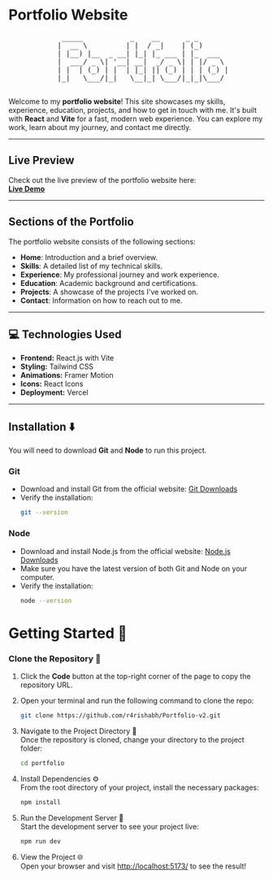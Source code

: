 # Portfolio Website
<div align="center">
  <pre>
    _____           _    __      _ _       
   |  __ \         | |  / _|    | (_)      
   | |__) |__  _ __| |_| |_ ___ | |_  ___  
   |  ___/ _ \| '__| __|  _/ _ \| | |/ _ \ 
   | |  | (_) | |  | |_| || (_) | | | (_) |
   |_|   \___/|_|   \__|_| \___/|_|_|\___/ 
  </pre>
</div>

 

Welcome to my **portfolio website**! This site showcases my skills, experience, education, projects, and how to get in touch with me. It's built with **React** and **Vite** for a fast, modern web experience. You can explore my work, learn about my journey, and contact me directly.

---

## Live Preview

Check out the live preview of the portfolio website here:  
[**Live Demo**](https://portfolio-rds.vercel.app/)

---

## Sections of the Portfolio

The portfolio website consists of the following sections:

- **Home**: Introduction and a brief overview.
- **Skills**: A detailed list of my technical skills.
- **Experience**: My professional journey and work experience.
- **Education**: Academic background and certifications.
- **Projects**: A showcase of the projects I've worked on.
- **Contact**: Information on how to reach out to me.

---

## 💻 Technologies Used
- **Frontend:** React.js with Vite
- **Styling:** Tailwind CSS
- **Animations:** Framer Motion
- **Icons:** React Icons
- **Deployment:** Vercel

---

## Installation ⬇️

You will need to download **Git** and **Node** to run this project.

### Git

- Download and install Git from the official website: [Git Downloads](https://git-scm.com/)
- Verify the installation:
  ```bash
  git --version
  ```

### Node

- Download and install Node.js from the official website: [Node.js Downloads](https://nodejs.org/)
- Make sure you have the latest version of both Git and Node on your computer.
- Verify the installation:
  ```bash
  node --version
  ```

# Getting Started 🎯

### Clone the Repository 🚀
1. Click the **Code** button at the top-right corner of the page to copy the repository URL.
2. Open your terminal and run the following command to clone the repo:

   ```bash
   git clone https://github.com/r4rishabh/Portfolio-v2.git
   ```

3. Navigate to the Project Directory 📂  
   Once the repository is cloned, change your directory to the project folder:

   ```bash
   cd portfolio
   ```

4. Install Dependencies ⚙️  
   From the root directory of your project, install the necessary packages:

   ```bash
   npm install
   ```

5. Run the Development Server 🚀  
   Start the development server to see your project live:

   ```bash
   npm run dev
   ```

6. View the Project 🌐  
   Open your browser and visit [http://localhost:5173/](http://localhost:5173/) to see the result!


